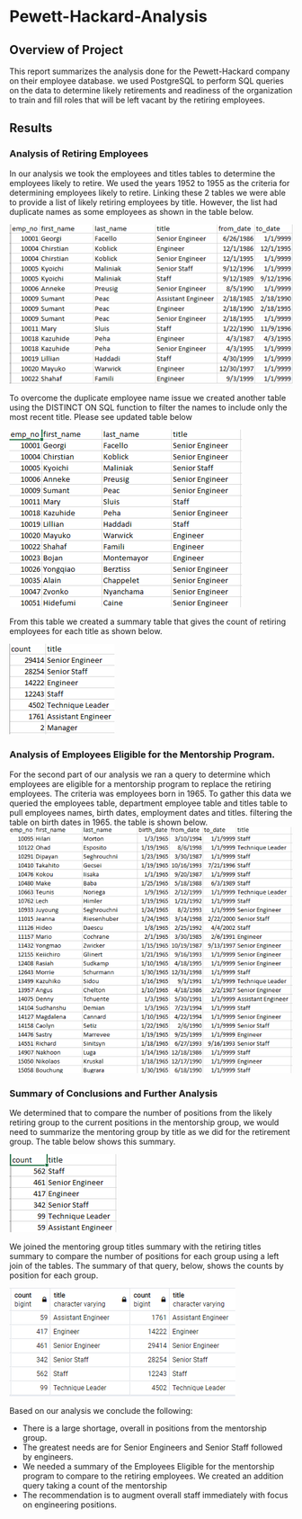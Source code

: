 # Pewett-Hackard-Analysis

## Overview of Project
This report summarizes the analysis done for the Pewett-Hackard company on their employee database.  we used PostgreSQL to perform SQL queries on the data to determine likely retirements and readiness of the organization to train and fill roles that will be left vacant by the retiring employees.

## Results

### Analysis of Retiring Employees
In our analysis we took the employees and titles tables to determine the employees likely to retire.  We used the years 1952 to 1955 as the criteria for determining employees likely to retire.  Linking these 2 tables we were able to provide a list of likely retiring employees by title.  However, the list had duplicate names as some employees as shown in the table below.

![image_name](https://github.com/jbates2549/Pewett-Hackard-Analysis/blob/main/retirement_titles.PNG)

To overcome the duplicate employee name issue we created another table using the DISTINCT ON SQL function to filter the names to include only the most recent title.  Please see updated table below

![image name](https://github.com/jbates2549/Pewett-Hackard-Analysis/blob/main/unique_titles.PNG)

From this table we created a summary table that gives the count of retiring employees for each title as shown below.

![image name](https://github.com/jbates2549/Pewett-Hackard-Analysis/blob/main/retiring_titles.PNG)

### Analysis of Employees Eligible for the Mentorship Program.

For the second part of our analysis we ran a query to determine which employees are eligible for a mentorship program to replace the retiring employees.  The criteria was employees born in 1965.  To gather this data we queried the employees table, department employee table and titles table to pull employees names, birth dates, employment dates and titles.  filtering the table on birth dates in 1965.  the table is shown below.
![image name](https://github.com/jbates2549/Pewett-Hackard-Analysis/blob/main/mentorship_eligibility.PNG)

### Summary of Conclusions and Further Analysis
We determined that to compare the number of positions from the likely retiring group to the current positions in the mentorship group, we would need to summarize the mentoring  group by title as we did for the retirement group.  The table below shows this summary. 

![image name](https://github.com/jbates2549/Pewett-Hackard-Analysis/blob/main/mentoring_titles.PNG)

We joined the mentoring group titles summary with the retiring titles summary to compare the number of positions for each group using a left join of the tables.  The summary of that query, below, shows the counts by position for each group.

![image name](https://github.com/jbates2549/Pewett-Hackard-Analysis/blob/main/combined_title.PNG)

Based on our analysis we conclude the following:
* There is a large shortage, overall in positions from the mentorship group.
* The greatest needs are for Senior Engineers and Senior Staff followed by engineers.
* We needed a summary of the Employees Eligible for the mentorship program to compare to the retiring employees.  We created an addition query taking a count of the mentorship 
* The recommendation is to augment overall staff immediately with focus on engineering positions.
